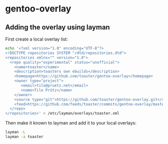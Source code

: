 gentoo-overlay
==============

## Adding the overlay using layman

First create a local overlay list:

```sh
echo '<?xml version="1.0" encoding="UTF-8"?>
<!DOCTYPE repositories SYSTEM "/dtd/repositories.dtd">
<repositories xmlns="" version="1.0">
  <repo quality="experimental" status="unofficial">
    <name>toaster</name>
    <description>toasters own ebuilds</description>
    <homepage>https://github.com/toaster/gentoo-overlay</homepage>
    <owner type="project">
       <email>tilo@pruetz.net</email>
       <name>Tilo Prütz</name>
    </owner>
    <source type="git">https://github.com/toaster/gentoo-overlay.git</source>
    <feed>https://github.com/feeds/toaster/commits/gentoo-overlay/master</feed>
  </repo>
</repositories>' > /etc/layman/overlays/toaster.xml
```

Then make it known to layman and add it to your local overlays:

```sh
layman -L
layman -a toaster
```
